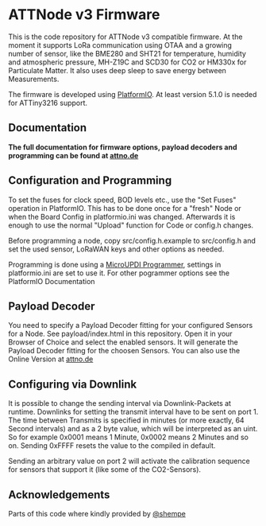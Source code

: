 # ATTNode v3 Firmware

This is the code repository for ATTNode v3 compatible firmware. At the moment it supports LoRa communication using OTAA and a growing number of sensor, like the BME280 and SHT21 for temperature, humidity and atmospheric pressure, MH-Z19C and SCD30 for CO2 or HM330x for Particulate Matter. It also uses deep sleep to save energy between Measurements.

The firmware is developed using [PlatformIO](https://platformio.org/). At least version 5.1.0 is needed for ATTiny3216 support.

## Documentation

**The full documentation for firmware options, payload decoders and programming can be found at [attno.de](https://www.attno.de/21-firmware-v3)**

## Configuration and Programming

To set the fuses for clock speed, BOD levels etc., use the "Set Fuses" operation in PlatformIO. This has to be done once for a "fresh" Node or when the Board Config in platformio.ini was changed. Afterwards it is enough to use the normal "Upload" function for Code or config.h changes.

Before programming a node, copy src/config.h.example to src/config.h and set the used sensor, LoRaWAN keys and other options as needed.

Programming is done using a [MicroUPDI Programmer](https://github.com/MCUdude/microUPDI), settings in platformio.ini are set to use it. For other pogrammer options see the PlatformIO Documentation

## Payload Decoder

You need to specify a Payload Decoder fitting for your configured Sensors for a Node. See payload/index.html in this repository. Open it in your Browser of Choice and select the enabled sensors. It will generate the Payload Decoder fitting for the choosen Sensors. You can also use the Online Version at [attno.de](https://www.attno.de/payload-generator)

## Configuring via Downlink

It is possible to change the sending interval via Downlink-Packets at runtime. Downlinks for setting the transmit interval have to be sent on port 1. The time between Transmits is specified in minutes (or more exactly, 64 Second intervals) and as a 2 byte value, which will be interpreted as an uint. So for example 0x0001 means 1 Minute, 0x0002 means 2 Minutes and so on. Sending 0xFFFF resets the value to the compiled in default.

Sending an arbitrary value on port 2 will activate the calibration sequence for sensors that support it (like some of the CO2-Sensors).

## Acknowledgements

Parts of this code where kindly provided by [@shempe](https://twitter.com/shempe)
